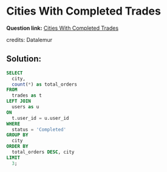 # Cities With Completed Trades

**Question link:** [Cities With Completed Trades](https://datalemur.com/questions/completed-trades)

credits: Datalemur

## Solution:
```sql
SELECT
  city,
  count(*) as total_orders
FROM
  trades as t
LEFT JOIN
  users as u
ON
  t.user_id = u.user_id
WHERE
  status = 'Completed'
GROUP BY
  city
ORDER BY
  total_orders DESC, city
LIMIT
  3;
```